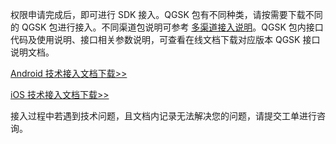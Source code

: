 权限申请完成后，即可进行 SDK 接入。QGSK 包有不同种类，请按需要下载不同的 QGSK 包进行接入。不同渠道包说明可参考 [多渠道接入说明](https://cloud.tencent.com/document/product/630/14137)。QGSK 包内接口代码及使用说明、接口相关参数说明，可查看在线文档下载对应版本 QGSK 接口说明文档。

[Android 技术接入文档下载>>](https://mc.qcloudimg.com/static/archive/dc2654f41921ed5c94960efa3ecabade/API+Document_Android.docx)

[iOS 技术接入文档下载>>](https://mc.qcloudimg.com/static/archive/99b94c92367682861cba4ec80571bb31/API+Document_iOS.docx)

接入过程中若遇到技术问题，且文档内记录无法解决您的问题，请提交工单进行咨询。
